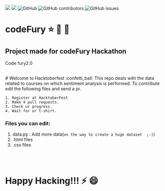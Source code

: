 <img src="https://img.shields.io/badge/hacktober-hacktoberFest-green">  <img src="https://img.shields.io/github/issues-pr-raw/ayush1612/codeFury?style=for-the-badge">  ![GitHub](https://img.shields.io/github/license/ayush1612/codeFury)  <img alt="GitHub contributors" src="https://img.shields.io/github/contributors/ayush1612/codeFury?style=for-the-badge">  <img alt="GitHub issues" src="https://img.shields.io/github/issues/ayush1612/codeFury?color=red&style=plastic">
<br>

# codeFury :star: :confetti_ball: :rainbow:
## Project made for codeFury Hackathon
Code fury2.0


<br>
# Welcome to Hacktoberfest  :confetti_ball:
This repo deals with the data related to courses on which sentiment analysis is performed.
To contribute edit the following files and send a pr.

<br>

```
1. Register at HacktoberFest
2. Make 4 pull requests.
3. Check ur progress.
4. Wait for ur t-shirt.
```


### Files you can edit:
1. data.py : Add more data(`on the way to create a huge dataset  ;-)`)
2. .html files
3. .css files

<br><br>
# Happy Hacking!!! :zap: :smile:
